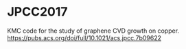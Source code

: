 # JPCC2017
KMC code for the study of graphene CVD growth on copper. 
https://pubs.acs.org/doi/full/10.1021/acs.jpcc.7b09622
